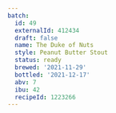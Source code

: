```yaml
---
batch:
  id: 49
  externalId: 412434
  draft: false
  name: The Duke of Nuts
  style: Peanut Butter Stout
  status: ready
  brewed: '2021-11-29'
  bottled: '2021-12-17'
  abv: 7
  ibu: 42
  recipeId: 1223266
---
```

